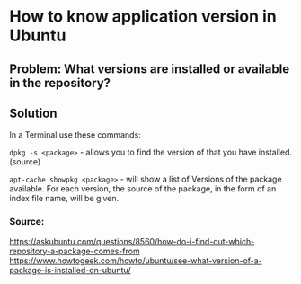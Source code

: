 # How to know application version in Ubuntu

## Problem: What versions are installed or available in the repository?

## Solution

In a Terminal use these commands:

```dpkg -s <package>``` - allows you to find the version of that you have installed. (source)


```apt-cache showpkg <package>``` - will show a list of Versions of the package available. For each version, the source of the package, in the form of an index file name, will be given.


### Source: 
<https://askubuntu.com/questions/8560/how-do-i-find-out-which-repository-a-package-comes-from>
<https://www.howtogeek.com/howto/ubuntu/see-what-version-of-a-package-is-installed-on-ubuntu/>
